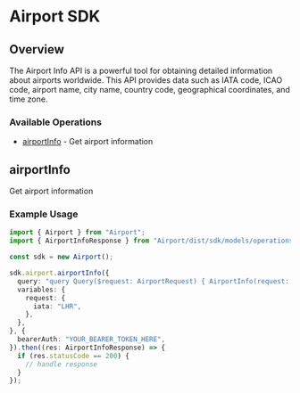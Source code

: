 # Airport SDK

## Overview

The Airport Info API is a powerful tool for obtaining detailed information about airports worldwide. This API provides data such as IATA code, ICAO code, airport name, city name, country code, geographical coordinates, and time zone.

### Available Operations

* [airportInfo](#airportinfo) - Get airport information

## airportInfo

Get airport information

### Example Usage

```typescript
import { Airport } from "Airport";
import { AirportInfoResponse } from "Airport/dist/sdk/models/operations";

const sdk = new Airport();

sdk.airport.airportInfo({
  query: "query Query($request: AirportRequest) { AirportInfo(request: $request) { result { city { iata_country_code iata_code id name } city_name iata_code iata_country_code icao_code id latitude longitude name time_zone } error { description } } }",
  variables: {
    request: {
      iata: "LHR",
    },
  },
}, {
  bearerAuth: "YOUR_BEARER_TOKEN_HERE",
}).then((res: AirportInfoResponse) => {
  if (res.statusCode == 200) {
    // handle response
  }
});
```

